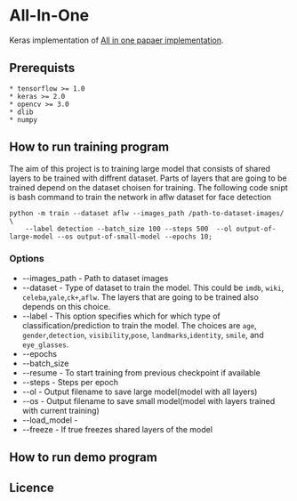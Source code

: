 # All-In-One
Keras implementation of [All in one papaer implementation](https://arxiv.org/abs/1611.00851). 
## Prerequists
    * tensorflow >= 1.0
    * keras >= 2.0
    * opencv >= 3.0
    * dlib
    * numpy

## How to run training program
The aim of this project is to training large model that consists of shared layers to be trained with diffrent dataset. Parts of layers that are going to be trained depend on the dataset choisen for training. The following code snipt is bash command to train the network in aflw dataset for face detection
```
python -m train --dataset aflw --images_path /path-to-dataset-images/ \
    --label detection --batch_size 100 --steps 500  --ol output-of-large-model --os output-of-small-model --epochs 10;
```
### Options
* --images_path - Path to dataset images
* --dataset - Type of dataset to train the model. This could be `imdb`, `wiki`, `celeba`,`yale`,`ck+`,`aflw`. The layers that are going to be trained also depends on this choice.
* --label - This option specifies which for which type of classification/prediction to train the model. The choices are `age`, `gender`,`detection`, `visibility`,`pose`, `landmarks`,`identity`, `smile`, and  `eye_glasses`.
* --epochs
* --batch_size
* --resume - To start training from previous checkpoint if available
* --steps - Steps per epoch
* --ol - Output filename to save large model(model with all layers)
* --os - Output filename to save small model(model with layers trained with current training)
* --load_model -
* --freeze - If true freezes shared layers of the model 

## How to run demo program

## Licence


